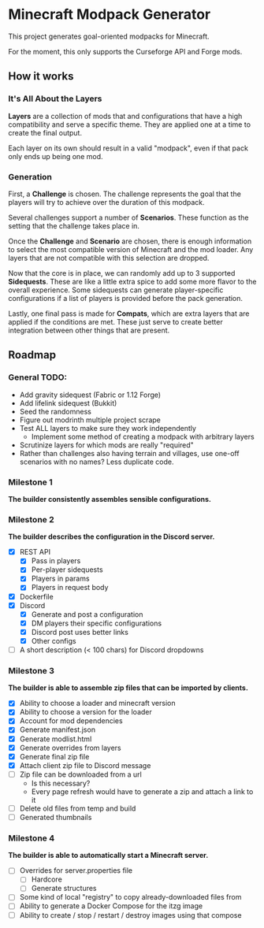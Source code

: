 # Minecraft Modpack Generator

This project generates goal-oriented modpacks for Minecraft.

For the moment, this only supports the Curseforge API and Forge mods.

## How it works
### It's All About the Layers
**Layers** are a collection of mods that and configurations that have a high compatibility and serve a specific theme.
They are applied one at a time to create the final output.

Each layer on its own should result in a valid "modpack", even if that pack only ends up being one mod.

### Generation
First, a **Challenge** is chosen. The challenge represents the goal that the players will try to achieve
over the duration of this modpack.

Several challenges support a number of **Scenarios**. These function as the setting that the challenge takes place in.

Once the **Challenge** and **Scenario** are chosen, there is enough information to select the most compatible version of
Minecraft and the mod loader. Any layers that are not compatible with this selection are dropped.

Now that the core is in place, we can randomly add up to 3 supported **Sidequests**. These are like a little extra spice
to add some more flavor to the overall experience. Some sidequests can generate player-specific configurations if a
list of players is provided before the pack generation.

Lastly, one final pass is made for **Compats**, which are extra layers that are applied if the conditions are met.
These just serve to create better integration between other things that are present.

## Roadmap

### General TODO:
- Add gravity sidequest (Fabric or 1.12 Forge)
- Add lifelink sidequest (Bukkit)
- Seed the randomness
- Figure out modrinth multiple project scrape
- Test ALL layers to make sure they work independently
  - Implement some method of creating a modpack with arbitrary layers
- Scrutinize layers for which mods are really "required"
- Rather than challenges also having terrain and villages, use one-off scenarios with no names? Less duplicate code.

### Milestone 1
**The builder consistently assembles sensible configurations.**

### Milestone 2
**The builder describes the configuration in the Discord server.**
- [x] REST API
  - [x] Pass in players
  - [x] Per-player sidequests
  - [x] Players in params
  - [x] Players in request body
- [x] Dockerfile
- [x] Discord
  - [x] Generate and post a configuration
  - [x] DM players their specific configurations
  - [x] Discord post uses better links
  - [x] Other configs
- [ ] A short description (< 100 chars) for Discord dropdowns

### Milestone 3
**The builder is able to assemble zip files that can be imported by clients.**
- [x] Ability to choose a loader and minecraft version
- [x] Ability to choose a version for the loader
- [x] Account for mod dependencies
- [x] Generate manifest.json
- [x] Generate modlist.html
- [x] Generate overrides from layers
- [x] Generate final zip file
- [x] Attach client zip file to Discord message
- [ ] Zip file can be downloaded from a url
  - Is this necessary?
  - Every page refresh would have to generate a zip and attach a link to it
- [ ] Delete old files from temp and build
- [ ] Generated thumbnails

### Milestone 4
**The builder is able to automatically start a Minecraft server.**
- [ ] Overrides for server.properties file
  - [ ] Hardcore
  - [ ] Generate structures
- [ ] Some kind of local "registry" to copy already-downloaded files from
- [ ] Ability to generate a Docker Compose for the itzg image
- [ ] Ability to create / stop / restart / destroy images using that compose
